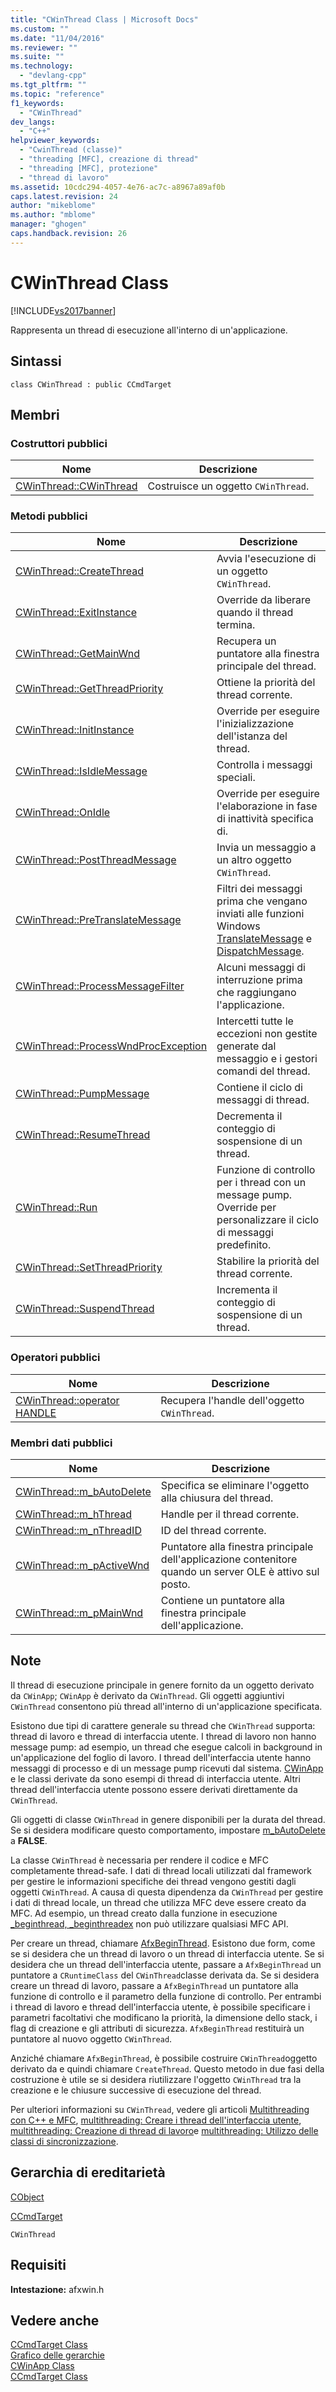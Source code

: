 ```yaml
---
title: "CWinThread Class | Microsoft Docs"
ms.custom: ""
ms.date: "11/04/2016"
ms.reviewer: ""
ms.suite: ""
ms.technology: 
  - "devlang-cpp"
ms.tgt_pltfrm: ""
ms.topic: "reference"
f1_keywords: 
  - "CWinThread"
dev_langs: 
  - "C++"
helpviewer_keywords: 
  - "CwinThread (classe)"
  - "threading [MFC], creazione di thread"
  - "threading [MFC], protezione"
  - "thread di lavoro"
ms.assetid: 10cdc294-4057-4e76-ac7c-a8967a89af0b
caps.latest.revision: 24
author: "mikeblome"
ms.author: "mblome"
manager: "ghogen"
caps.handback.revision: 26
---
```

# CWinThread Class
[!INCLUDE[vs2017banner](../../assembler/inline/includes/vs2017banner.md)]

Rappresenta un thread di esecuzione all'interno di un'applicazione.  
  
## Sintassi  
  
```  
class CWinThread : public CCmdTarget  
```  
  
## Membri  
  
### Costruttori pubblici  
  
|Nome|Descrizione|  
|----------|-----------------|  
|[CWinThread::CWinThread](../Topic/CWinThread::CWinThread.md)|Costruisce un oggetto `CWinThread`.|  
  
### Metodi pubblici  
  
|Nome|Descrizione|  
|----------|-----------------|  
|[CWinThread::CreateThread](../Topic/CWinThread::CreateThread.md)|Avvia l'esecuzione di un oggetto `CWinThread`.|  
|[CWinThread::ExitInstance](../Topic/CWinThread::ExitInstance.md)|Override da liberare quando il thread termina.|  
|[CWinThread::GetMainWnd](../Topic/CWinThread::GetMainWnd.md)|Recupera un puntatore alla finestra principale del thread.|  
|[CWinThread::GetThreadPriority](../Topic/CWinThread::GetThreadPriority.md)|Ottiene la priorità del thread corrente.|  
|[CWinThread::InitInstance](../Topic/CWinThread::InitInstance.md)|Override per eseguire l'inizializzazione dell'istanza del thread.|  
|[CWinThread::IsIdleMessage](../Topic/CWinThread::IsIdleMessage.md)|Controlla i messaggi speciali.|  
|[CWinThread::OnIdle](../Topic/CWinThread::OnIdle.md)|Override per eseguire l'elaborazione in fase di inattività specifica di.|  
|[CWinThread::PostThreadMessage](../Topic/CWinThread::PostThreadMessage.md)|Invia un messaggio a un altro oggetto `CWinThread`.|  
|[CWinThread::PreTranslateMessage](../Topic/CWinThread::PreTranslateMessage.md)|Filtri dei messaggi prima che vengano inviati alle funzioni Windows [TranslateMessage](http://msdn.microsoft.com/library/windows/desktop/ms644955) e [DispatchMessage](http://msdn.microsoft.com/library/windows/desktop/ms644934).|  
|[CWinThread::ProcessMessageFilter](../Topic/CWinThread::ProcessMessageFilter.md)|Alcuni messaggi di interruzione prima che raggiungano l'applicazione.|  
|[CWinThread::ProcessWndProcException](../Topic/CWinThread::ProcessWndProcException.md)|Intercetti tutte le eccezioni non gestite generate dal messaggio e i gestori comandi del thread.|  
|[CWinThread::PumpMessage](../Topic/CWinThread::PumpMessage.md)|Contiene il ciclo di messaggi di thread.|  
|[CWinThread::ResumeThread](../Topic/CWinThread::ResumeThread.md)|Decrementa il conteggio di sospensione di un thread.|  
|[CWinThread::Run](../Topic/CWinThread::Run.md)|Funzione di controllo per i thread con un message pump.  Override per personalizzare il ciclo di messaggi predefinito.|  
|[CWinThread::SetThreadPriority](../Topic/CWinThread::SetThreadPriority.md)|Stabilire la priorità del thread corrente.|  
|[CWinThread::SuspendThread](../Topic/CWinThread::SuspendThread.md)|Incrementa il conteggio di sospensione di un thread.|  
  
### Operatori pubblici  
  
|Nome|Descrizione|  
|----------|-----------------|  
|[CWinThread::operator HANDLE](../Topic/CWinThread::operator%20HANDLE.md)|Recupera l'handle dell'oggetto `CWinThread`.|  
  
### Membri dati pubblici  
  
|Nome|Descrizione|  
|----------|-----------------|  
|[CWinThread::m\_bAutoDelete](../Topic/CWinThread::m_bAutoDelete.md)|Specifica se eliminare l'oggetto alla chiusura del thread.|  
|[CWinThread::m\_hThread](../Topic/CWinThread::m_hThread.md)|Handle per il thread corrente.|  
|[CWinThread::m\_nThreadID](../Topic/CWinThread::m_nThreadID.md)|ID del thread corrente.|  
|[CWinThread::m\_pActiveWnd](../Topic/CWinThread::m_pActiveWnd.md)|Puntatore alla finestra principale dell'applicazione contenitore quando un server OLE è attivo sul posto.|  
|[CWinThread::m\_pMainWnd](../Topic/CWinThread::m_pMainWnd.md)|Contiene un puntatore alla finestra principale dell'applicazione.|  
  
## Note  
 Il thread di esecuzione principale in genere fornito da un oggetto derivato da `CWinApp`; `CWinApp` è derivato da `CWinThread`.  Gli oggetti aggiuntivi `CWinThread` consentono più thread all'interno di un'applicazione specificata.  
  
 Esistono due tipi di carattere generale su thread che `CWinThread` supporta: thread di lavoro e thread di interfaccia utente.  I thread di lavoro non hanno message pump: ad esempio, un thread che esegue calcoli in background in un'applicazione del foglio di lavoro.  I thread dell'interfaccia utente hanno messaggi di processo e di un message pump ricevuti dal sistema.  [CWinApp](../../mfc/reference/cwinapp-class.md) e le classi derivate da sono esempi di thread di interfaccia utente.  Altri thread dell'interfaccia utente possono essere derivati direttamente da `CWinThread`.  
  
 Gli oggetti di classe `CWinThread` in genere disponibili per la durata del thread.  Se si desidera modificare questo comportamento, impostare [m\_bAutoDelete](../Topic/CWinThread::m_bAutoDelete.md) a **FALSE**.  
  
 La classe `CWinThread` è necessaria per rendere il codice e MFC completamente thread\-safe.  I dati di thread locali utilizzati dal framework per gestire le informazioni specifiche dei thread vengono gestiti dagli oggetti `CWinThread`.  A causa di questa dipendenza da `CWinThread` per gestire i dati di thread locale, un thread che utilizza MFC deve essere creato da MFC.  Ad esempio, un thread creato dalla funzione in esecuzione [\_beginthread, \_beginthreadex](../../c-runtime-library/reference/beginthread-beginthreadex.md) non può utilizzare qualsiasi MFC API.  
  
 Per creare un thread, chiamare [AfxBeginThread](../Topic/AfxBeginThread.md).  Esistono due form, come se si desidera che un thread di lavoro o un thread di interfaccia utente.  Se si desidera che un thread dell'interfaccia utente, passare a `AfxBeginThread` un puntatore a `CRuntimeClass` del `CWinThread`classe derivata da.  Se si desidera creare un thread di lavoro, passare a `AfxBeginThread` un puntatore alla funzione di controllo e il parametro della funzione di controllo.  Per entrambi i thread di lavoro e thread dell'interfaccia utente, è possibile specificare i parametri facoltativi che modificano la priorità, la dimensione dello stack, i flag di creazione e gli attributi di sicurezza.  `AfxBeginThread` restituirà un puntatore al nuovo oggetto `CWinThread`.  
  
 Anziché chiamare `AfxBeginThread`, è possibile costruire `CWinThread`oggetto derivato da e quindi chiamare `CreateThread`.  Questo metodo in due fasi della costruzione è utile se si desidera riutilizzare l'oggetto `CWinThread` tra la creazione e le chiusure successive di esecuzione del thread.  
  
 Per ulteriori informazioni su `CWinThread`, vedere gli articoli [Multithreading con C\+\+ e MFC](../../parallel/multithreading-with-cpp-and-mfc.md), [multithreading: Creare i thread dell'interfaccia utente](../../parallel/multithreading-creating-user-interface-threads.md), [multithreading: Creazione di thread di lavoro](../../parallel/multithreading-creating-worker-threads.md)e [multithreading: Utilizzo delle classi di sincronizzazione](../../parallel/multithreading-how-to-use-the-synchronization-classes.md).  
  
## Gerarchia di ereditarietà  
 [CObject](../../mfc/reference/cobject-class.md)  
  
 [CCmdTarget](../../mfc/reference/ccmdtarget-class.md)  
  
 `CWinThread`  
  
## Requisiti  
 **Intestazione:** afxwin.h  
  
## Vedere anche  
 [CCmdTarget Class](../../mfc/reference/ccmdtarget-class.md)   
 [Grafico delle gerarchie](../../mfc/hierarchy-chart.md)   
 [CWinApp Class](../../mfc/reference/cwinapp-class.md)   
 [CCmdTarget Class](../../mfc/reference/ccmdtarget-class.md)
